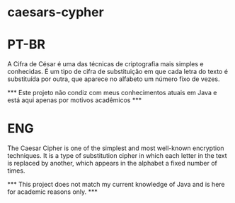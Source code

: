 # caesars-cypher

# PT-BR

A Cifra de César é uma das técnicas de criptografia mais simples e conhecidas. É um tipo de cifra de substituição em que cada letra do texto é substituída por outra, que aparece no alfabeto um número fixo de vezes.

*** Este projeto não condiz com meus conhecimentos atuais em Java e está aqui apenas por motivos acadêmicos ***

# ENG

The Caesar Cipher is one of the simplest and most well-known encryption techniques. It is a type of substitution cipher in which each letter in the text is replaced by another, which appears in the alphabet a fixed number of times.

*** This project does not match my current knowledge of Java and is here for academic reasons only. ***
